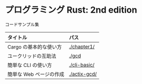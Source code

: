 # プログラミング Rust: 2nd edition

コードサンプル集

| タイトル                | パス                         |
| :---------------------- | :--------------------------- |
| Cargo の基本的な使い方  | [./chapter1/](./chapter1/)   |
| ユークリッドの互助法    | [./gcd](./gcd/)              |
| 簡単な CLI の使い方     | [./cli-basic/](./cli-basic/) |
| 簡単な Web ページの作成 | [./actix-gcd/](./actix-gcd/) |
